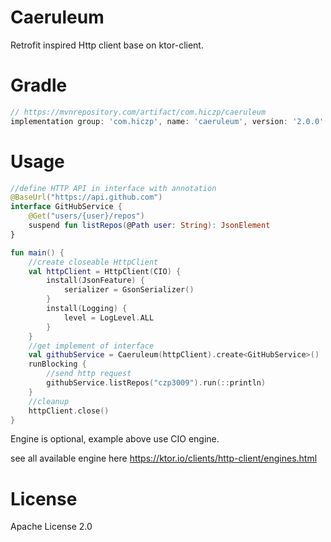 # Caeruleum

Retrofit inspired Http client base on ktor-client.

# Gradle

```groovy
// https://mvnrepository.com/artifact/com.hiczp/caeruleum
implementation group: 'com.hiczp', name: 'caeruleum', version: '2.0.0'
```

# Usage

```kotlin
//define HTTP API in interface with annotation
@BaseUrl("https://api.github.com")
interface GitHubService {
    @Get("users/{user}/repos")
    suspend fun listRepos(@Path user: String): JsonElement
}

fun main() {
    //create closeable HttpClient
    val httpClient = HttpClient(CIO) {
        install(JsonFeature) {
            serializer = GsonSerializer()
        }
        install(Logging) {
            level = LogLevel.ALL
        }
    }
    //get implement of interface
    val githubService = Caeruleum(httpClient).create<GitHubService>()
    runBlocking {
        //send http request
        githubService.listRepos("czp3009").run(::println)
    }
    //cleanup
    httpClient.close()
}
```

Engine is optional, example above use CIO engine.

see all available engine here https://ktor.io/clients/http-client/engines.html

# License

Apache License 2.0
